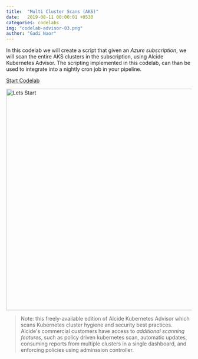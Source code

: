 ```yaml
---
title:  "Multi Cluster Scans (AKS)"
date:   2019-08-11 00:00:01 +0530
categories: codelabs
img: "codelab-advisor-03.png"
author: "Gadi Naor"
---
```


In this codelab we will create a script that given an *Azure subscription*, we will scan the entire AKS clusters in the subscription, using Alcide Kubernetes Advisor. 
The scripting implemented in this codelab, can than be used to integrate into a nightly cron job in your pipeline.


<a href="/codelabs/advisor-codelab-03/index.html" class="btn btn-primary" role="button">Start Codelab</a>


<a href="/codelabs/advisor-codelab-03/index.html">
<img src="/images/codelab-advisor-03.png" alt="Lets Start" width="600"/></a>

> Note: this freely-available edition of Alcide Kubernetes Advisor which scans Kubernetes cluster hygiene and security best practices. Alcide's commercial customers have access to *additional scanning features*, such as policy driven kubernetes scan, automatic updates, consuming reports from multiple clusters in a single dashboard, and enforcing policies using adminssion controller.